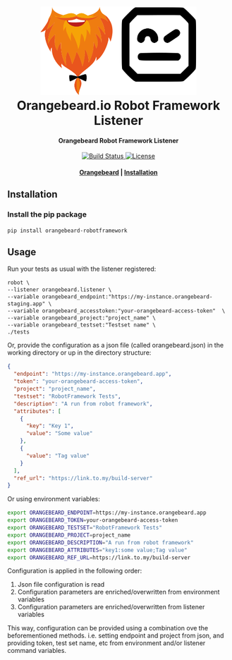 <h1 align="center">
  <a href="https://github.com/orangebeard-io/robotframework-listener">
    <img src="https://raw.githubusercontent.com/orangebeard-io/robotframework-listener/master/.github/logo.svg" alt="Orangebeard.io Robot Framework Listener" height="200">
  </a>
  <br>Orangebeard.io Robot Framework Listener<br>
</h1>

<h4 align="center">Orangebeard Robot Framework Listener</h4>

<p align="center">
  <a href="https://github.com/orangebeard-io/robotframework-listener/actions">
    <img src="https://img.shields.io/github/workflow/status/orangebeard-io/robotframework-listener/release?style=flat-square"
      alt="Build Status" />
  </a>
  <a href="https://github.com/orangebeard-io/robotframework-listener/blob/master/LICENSE">
    <img src="https://img.shields.io/github/license/orangebeard-io/robotframework-listener?style=flat-square"
      alt="License" />
  </a>
</p>

<div align="center">
  <h4>
    <a href="https://orangebeard.io">Orangebeard</a> |
    <a href="#installation">Installation</a>
  </h4>
</div>

## Installation

### Install the pip package

`pip install orangebeard-robotframework`


## Usage

Run your tests as usual with the listener registered:
```
robot \
--listener orangebeard.listener \
--variable orangebeard_endpoint:"https://my-instance.orangebeard-staging.app" \
--variable orangebeard_accesstoken:"your-orangebeard-access-token"  \
--variable orangebeard_project:"project_name" \
--variable orangebeard_testset:"Testset name" \
./tests
```

Or, provide the configuration as a json file (called orangebeard.json) in the working directory or up in the directory structure:

```json [orangebeard.json]
{
  "endpoint": "https://my-instance.orangebeard.app",
  "token": "your-orangebeard-access-token",
  "project": "project_name",
  "testset": "RobotFramework Tests",
  "description": "A run from robot framework",
  "attributes": [
    {
      "key": "Key 1",
      "value": "Some value"
    },
    {
      "value": "Tag value"
    }
  ],
  "ref_url": "https://link.to.my/build-server"
}
```

Or using environment variables:
```bash
export ORANGEBEARD_ENDPOINT=https://my-instance.orangebeard.app
export ORANGEBEARD_TOKEN=your-orangebeard-access-token
export ORANGEBEARD_TESTSET="RobotFramework Tests"
export ORANGEBEARD_PROJECT=project_name
export ORANGEBEARD_DESCRIPTION="A run from robot framework"
export ORANGEBEARD_ATTRIBUTES="key1:some value;Tag value"
export ORANGEBEARD_REF_URL=https://link.to.my/build-server
```

Configuration is applied in the following order:
1. Json file configuration is read
2. Configuration parameters are enriched/overwritten from environment variables
3. Configuration parameters are enriched/overwritten from listener variables
  
This way, configuration can be provided using a combination ove the beforementioned methods. i.e. setting endpoint and
project from json, and providing token, test set name, etc from environment and/or listener command variables.
